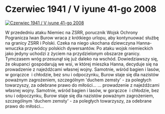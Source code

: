 Czerwiec 1941 / V iyune 41-go 2008 
=============
[![Czerwiec 1941 / V iyune 41-go 2008 ](http://vidos.pl/images/player.gif)](http://vidos.pl/czerwiec-1941-v-iyune-41-go-2008)

 W przededniu ataku Niemiec na ZSRR, porucznik Wojsk Ochrony Pogranicza Iwan Burow wraca z krótkiego urlopu, aby kontynuować służbę na granicy ZSRR i Polski. Czeka na niego ukochana dziewczyna Hanna- wnuczka przywódcy polskich dywersantów. Po ataku wojsk niemieckich jako jedyny uchodzi z życiem na przydzielonym obszarze granicy. Tymczasem wróg przesunął się już daleko na wschód. Dowiedziawszy się, że okupanci gospodarują we wsi, w której mieszka Hanna, decyduje się na prowadzenie z najeźdźcami własnej wojny. Samotnie, wśród bagien i lasów, w gorączce  i chłodzie, bez snu i odpoczynku, Burow staje się dla nazistów poważnym zagrożeniem, szczególnym 'duchem zemsty' - za poległych towarzyszy, za odebrane prawo do miłości...  ... prowadzenie z najeźdźcami własnej wojny. Samotnie, wśród bagien i lasów, w gorączce  i chłodzie, bez snu i odpoczynku, Burow staje się dla nazistów poważnym zagrożeniem, szczególnym 'duchem zemsty' - za poległych towarzyszy, za odebrane prawo do miłości...
